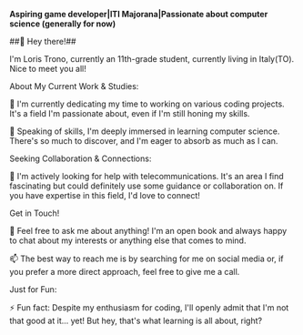 **Aspiring game developer|ITI Majorana|Passionate about computer science (generally for now)**

##👋 Hey there!##

I'm Loris Trono, currently an 11th-grade student, currently living in Italy(TO). Nice to meet you all!

About My Current Work & Studies:

🔭 I'm currently dedicating my time to working on various coding projects. It's a field I'm passionate about, even if I'm still honing my skills.

🌱 Speaking of skills, I'm deeply immersed in learning computer science. There's so much to discover, and I'm eager to absorb as much as I can.

Seeking Collaboration & Connections:

🤔 I'm actively looking for help with telecommunications. It's an area I find fascinating but could definitely use some guidance or collaboration on. If you have expertise in this field, I'd love to connect!

Get in Touch!

💬 Feel free to ask me about anything! I'm an open book and always happy to chat about my interests or anything else that comes to mind.

📫 The best way to reach me is by searching for me on social media or, if you prefer a more direct approach, feel free to give me a call.

Just for Fun:

⚡ Fun fact: Despite my enthusiasm for coding, I'll openly admit that I'm not that good at it... yet! But hey, that's what learning is all about, right?
